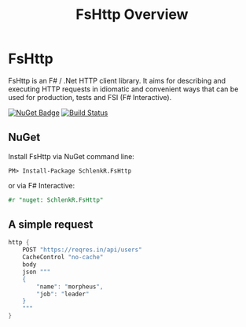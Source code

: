﻿---
title: FsHttp Overview
index: 1
---

# FsHttp

FsHttp is an F# / .Net HTTP client library. It aims for describing and executing HTTP 
requests in idiomatic and convenient ways that can be used for production, tests and 
FSI (F# Interactive).

[![NuGet Badge](http://img.shields.io/nuget/v/SchlenkR.FsHttp.svg?style=flat)](https://www.nuget.org/packages/SchlenkR.FsHttp) [![Build Status](https://travis-ci.org/ronaldschlenker/FsHttp.svg?branch=master)](https://travis-ci.org/ronaldschlenker/FsHttp)


NuGet
-----

Install FsHttp via NuGet command line:

```
PM> Install-Package SchlenkR.FsHttp
```

or via F# Interactive:

```fsharp
#r "nuget: SchlenkR.FsHttp"
```


A simple request
----------------

```fsharp
http {
    POST "https://reqres.in/api/users"
    CacheControl "no-cache"
    body
    json """
    {
        "name": "morpheus",
        "job": "leader"
    }
    """
}
```
